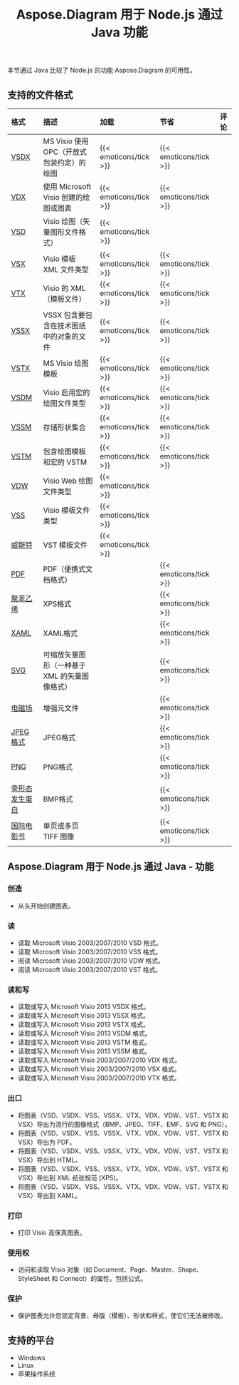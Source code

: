 ﻿---
title: Aspose.Diagram 用于 Node.js 通过 Java 功能
type: docs
weight: 10
url: /zh/java/aspose-diagram-for-node-js-via-java-features/
description: Visio Diagram Node.js via Java API feature list include read, write, export, print and access Microsoft Visio 2003, 2007, 2010, 2013, VSD, VSSM, VSTX, VSSM, VST formats.
---
本节通过 Java 比较了 Node.js 的功能 Aspose.Diagram 的可用性。
## **支持的文件格式**

|**格式**|**描述**|**加载**|**节省**|**评论**|
|:- |:- |:- |:- |:- |
|[VSDX](https://docs.fileformat.com/visio/vsdx/)|MS Visio 使用 OPC（开放式包装约定）的绘图|{{< emoticons/tick >}}|{{< emoticons/tick >}}||
|[VDX](https://docs.fileformat.com/visio/vdx/)|使用 Microsoft Visio 创建的绘图或图表|{{< emoticons/tick >}}|{{< emoticons/tick >}}||
|[VSD](https://docs.fileformat.com/visio/vsd/)|Visio 绘图（矢量图形文件格式）|{{< emoticons/tick >}}|||
|[VSX](https://docs.fileformat.com/visio/vsx/)|Visio 模板 XML 文件类型|{{< emoticons/tick >}}|{{< emoticons/tick >}}||
|[VTX](https://docs.fileformat.com/visio/vtx/)|Visio 的 XML（模板文件）|{{< emoticons/tick >}}|{{< emoticons/tick >}}||
|[VSSX](https://docs.fileformat.com/visio/vssx/)|VSSX 包含要包含在技术图纸中的对象的文件|{{< emoticons/tick >}}|{{< emoticons/tick >}}||
|[VSTX](https://docs.fileformat.com/visio/vstx/)|MS Visio 绘图模板|{{< emoticons/tick >}}|{{< emoticons/tick >}}||
|[VSDM](https://docs.fileformat.com/visio/vsdm/)|Visio 启用宏的绘图文件类型|{{< emoticons/tick >}}|{{< emoticons/tick >}}||
|[VSSM](https://docs.fileformat.com/visio/vssm/)|存储形状集合|{{< emoticons/tick >}}|{{< emoticons/tick >}}||
|[VSTM](https://docs.fileformat.com/visio/vstm/)|包含绘图模板和宏的 VSTM|{{< emoticons/tick >}}|{{< emoticons/tick >}}||
|[VDW](https://docs.fileformat.com/visio/vdw/)|Visio Web 绘图文件类型|{{< emoticons/tick >}}|||
|[VSS](https://docs.fileformat.com/visio/vss/)|Visio 模板文件类型|{{< emoticons/tick >}}|||
|[威斯特](https://docs.fileformat.com/visio/vst/)|VST 模板文件|{{< emoticons/tick >}}|||
|[PDF](https://docs.fileformat.com/pdf/)|PDF（便携式文档格式）||{{< emoticons/tick >}}||
|[聚苯乙烯](https://docs.fileformat.com/page-description-language/xps/)|XPS格式||{{< emoticons/tick >}}||
|[XAML](https://docs.fileformat.com/web/xaml/)|XAML格式||{{< emoticons/tick >}}||
|[SVG](https://docs.fileformat.com/specification/page-description-language/svg/)|可缩放矢量图形（一种基于 XML 的矢量图像格式）||{{< emoticons/tick >}}||
|[电磁场](https://docs.fileformat.com/image/emf/)|增强元文件||{{< emoticons/tick >}}||
|[JPEG格式](https://docs.fileformat.com/image/jpeg/)|JPEG格式||{{< emoticons/tick >}}||
|[PNG](https://docs.fileformat.com/image/png/)|PNG格式||{{< emoticons/tick >}}||
|[骨形态发生蛋白](https://docs.fileformat.com/image/bmp/)|BMP格式||{{< emoticons/tick >}}||
|[国际电影节](https://docs.fileformat.com/image/tiff/)|单页或多页 TIFF 图像||{{< emoticons/tick >}}||
## **Aspose.Diagram 用于 Node.js 通过 Java - 功能**
### **创造**
- 从头开始创建图表。
### **读**
- 读取 Microsoft Visio 2003/2007/2010 VSD 格式。
- 读取 Microsoft Visio 2003/2007/2010 VSS 格式。
- 阅读 Microsoft Visio 2003/2007/2010 VDW 格式。
- 阅读 Microsoft Visio 2003/2007/2010 VST 格式。
### **读和写**
- 读取或写入 Microsoft Visio 2013 VSDX 格式。
- 读取或写入 Microsoft Visio 2013 VSSX 格式。
- 读取或写入 Microsoft Visio 2013 VSTX 格式。
- 读取或写入 Microsoft Visio 2013 VSDM 格式。
- 读取或写入 Microsoft Visio 2013 VSTM 格式。
- 读取或写入 Microsoft Visio 2013 VSSM 格式。
- 读取或写入 Microsoft Visio 2003/2007/2010 VDX 格式。
- 读取或写入 Microsoft Visio 2003/2007/2010 VSX 格式。
- 读取或写入 Microsoft Visio 2003/2007/2010 VTX 格式。
### **出口**
- 将图表（VSD、VSDX、VSS、VSSX、VTX、VDX、VDW、VST、VSTX 和 VSX）导出为流行的图像格式（BMP、JPEG、TIFF、EMF、SVG 和 PNG）。
- 将图表（VSD、VSDX、VSS、VSSX、VTX、VDX、VDW、VST、VSTX 和 VSX）导出为 PDF。
- 将图表（VSD、VSDX、VSS、VSSX、VTX、VDX、VDW、VST、VSTX 和 VSX）导出到 HTML。
- 将图表（VSD、VSDX、VSS、VSSX、VTX、VDX、VDW、VST、VSTX 和 VSX）导出到 XML 纸张规范 (XPS)。
- 将图表（VSD、VSDX、VSS、VSSX、VTX、VDX、VDW、VST、VSTX 和 VSX）导出到 XAML。
### **打印**
- 打印 Visio 高保真图表。
### **使用权**
- 访问和读取 Visio 对象（如 Document、Page、Master、Shape、StyleSheet 和 Connect）的属性，包括公式。
### **保护**
- 保护图表允许您锁定背景、母版（模板）、形状和样式，使它们无法被修改。
## **支持的平台**
- Windows
- Linux
- 苹果操作系统
